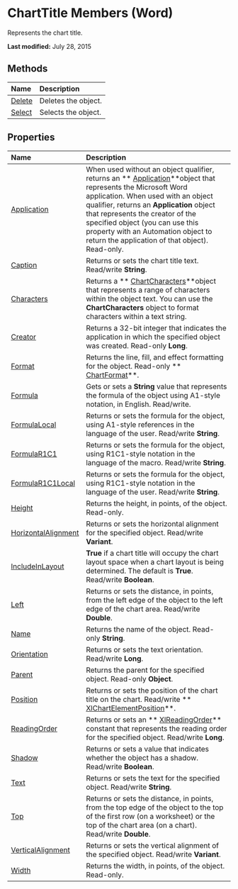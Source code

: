 
# ChartTitle Members (Word)
Represents the chart title.

 **Last modified:** July 28, 2015


## Methods



|**Name**|**Description**|
|:-----|:-----|
| [Delete](e1db4f8a-f36e-4436-d78e-09cd0cc89720.md)|Deletes the object.|
| [Select](f5649aee-838b-ff86-c097-8129ed520beb.md)|Selects the object.|

## Properties



|**Name**|**Description**|
|:-----|:-----|
| [Application](ae56725c-416c-d015-3c28-f22c2f749835.md)|When used without an object qualifier, returns an  ** [Application](d1cf6f8f-4e88-bf01-93b4-90a83f79cb44.md)**object that represents the Microsoft Word application. When used with an object qualifier, returns an  **Application** object that represents the creator of the specified object (you can use this property with an Automation object to return the application of that object). Read-only.|
| [Caption](a8fe173f-9fa8-827e-d7e2-f5d85d0859be.md)|Returns or sets the chart title text. Read/write  **String**.|
| [Characters](24650d31-1618-b231-ce3e-d7f35f39db5b.md)|Returns a  ** [ChartCharacters](cffe50a7-3fdc-75ad-2e32-081ba2310c1d.md)**object that represents a range of characters within the object text. You can use the  **ChartCharacters** object to format characters within a text string.|
| [Creator](ff16dcb5-faac-edc7-21a2-631dd09cb12f.md)|Returns a 32-bit integer that indicates the application in which the specified object was created. Read-only  **Long**.|
| [Format](6b3496b3-20df-bd91-05e6-af34c7bff0b0.md)|Returns the line, fill, and effect formatting for the object. Read-only  ** [ChartFormat](5f6546e8-c2fd-eec5-27a9-f2fd2c058f16.md)**.|
| [Formula](de4c8cbd-e599-f609-f98e-c00ed6dccc5e.md)|Gets or sets a  **String** value that represents the formula of the object using A1-style notation, in English. Read/write.|
| [FormulaLocal](14f73074-86d5-3cd3-8940-5ed33488bccd.md)|Returns or sets the formula for the object, using A1-style references in the language of the user. Read/write  **String**.|
| [FormulaR1C1](00df6397-0c7c-4b44-4e18-780656c4a60a.md)|Returns or sets the formula for the object, using R1C1-style notation in the language of the macro. Read/write  **String**.|
| [FormulaR1C1Local](d7beb687-f793-b1c1-0e15-1df48709431d.md)|Returns or sets the formula for the object, using R1C1-style notation in the language of the user. Read/write  **String**.|
| [Height](61832628-dbd4-e4a4-fdcc-d600f4fefe89.md)|Returns the height, in points, of the object. Read-only.|
| [HorizontalAlignment](5a3f1310-074f-d60c-c6d8-b252331cc602.md)|Returns or sets the horizontal alignment for the specified object. Read/write  **Variant**.|
| [IncludeInLayout](5adcb002-5b23-cd5b-06ea-7680ed359653.md)| **True** if a chart title will occupy the chart layout space when a chart layout is being determined. The default is **True**. Read/write  **Boolean**.|
| [Left](ab1cbe1d-0378-3cd6-e349-aa4de30a9b8b.md)|Returns or sets the distance, in points, from the left edge of the object to the left edge of the chart area. Read/write  **Double**.|
| [Name](b5d22e82-3a0b-a3f0-bc8b-eb858ac3cb8a.md)|Returns the name of the object. Read-only  **String**.|
| [Orientation](85c82225-9036-d993-bd76-e44199b859be.md)|Returns or sets the text orientation. Read/write  **Long**.|
| [Parent](65d62f08-f1ef-cc3e-3515-f9eb89684972.md)|Returns the parent for the specified object. Read-only  **Object**.|
| [Position](d587c2a8-1315-de5b-ef3e-fb19d4eb84b8.md)|Returns or sets the position of the chart title on the chart. Read/write  ** [XlChartElementPosition](96be8751-d642-dddf-3fd0-588d6cfe7410.md)**.|
| [ReadingOrder](adda6dec-148f-b985-45cf-892e2e7b3b9a.md)|Returns or sets an  ** [XlReadingOrder](eb7796d5-8ef5-96a4-dcf4-c86153f9a475.md)** constant that represents the reading order for the specified object. Read/write **Long**.|
| [Shadow](200c4a85-5480-28ca-a64a-93e82ca2d638.md)|Returns or sets a value that indicates whether the object has a shadow. Read/write  **Boolean**.|
| [Text](4d17f47e-e2cb-fa62-fce1-27b70c7b8f70.md)|Returns or sets the text for the specified object. Read/write  **String**.|
| [Top](2af47a72-14a1-ae70-e01a-13471665a35a.md)|Returns or sets the distance, in points, from the top edge of the object to the top of the first row (on a worksheet) or the top of the chart area (on a chart). Read/write  **Double**.|
| [VerticalAlignment](11311b89-76b9-eefe-ab21-a1c68b04f8df.md)|Returns or sets the vertical alignment of the specified object. Read/write  **Variant**.|
| [Width](ed325d95-eaeb-e2d7-d6d6-7ad0962958e5.md)|Returns the width, in points, of the object. Read-only.|

